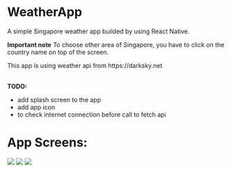 # WeatherApp
 A simple Singapore weather app builded by using React Native.

<b>Important note</b>
To choose other area of Singapore, you have to click on the country name on top of the screen.

<div>
 This app is using weather api from https://darksky.net
</div>

<br/>
<div>
 <p><b>TODO:</b></p>
 <div>
  <ul>
   <li>add splash screen to the app</li>
   <li>add app icon</li>
   <li>to check internet connection before call to fetch api</li>
  </ul>
 </div>
</div>

# App Screens:
<img src="https://lh3.googleusercontent.com/CwxNuGkIsYqM1F-nK7BGG3r3as4CiXvCn1tESEsElxs2okEvlxsMjn1893fuE9BeVum_b8F8lP5ZOfoL2wFDKwknDY2H73yRnd6uZNPrkiPLnqQ0t5rim5jo8SO_nRT-dcwA-0icBkxaoFEkjLd3X9gY5mhEJ8fipxHV6LPD9ZnBl8J9Xk9ECUctqlywq5W_0YZmHeJwKC7zWhnhV5TeJY6crGgADmq_XM9rfRHvX8uC60rn_3fSanx5IWiKIG4iCUwC2o1WTj20z3WOslOyC5EhZ1YA5QVyNkVNzN025tjZFA6q0cQT8tOTpGIhbeebvTLAWXRxwR_jOAtBlFac0yfStrrpuaFkaaEXWi2NAxTNy6Kn5WtdXQeCJA30yMp0x5a-XNihys4JpsyrPSltSYOuCRJLtdffi608BGxEPldx0q6CnKsNqc6wNLvG9LYULONgf5E5roCdm-auA2ZiPpB6mWUBRZJYzLTOTfrpVYAEBf70QumUVpv-WZDmJ4ZH5mBFOROJmsctNOSjy7TDTCruuHuTJeTtOI0CKoCALxNYrBPD9KjPQ_RC4kNhykrkYTlNRUpuQiXyGODhuEnPIfLO5DOU7trKzXj7L5V6OPZOgJOgTDMNYEamlDVIo6aXi8gzduL6fO4Yhjj6hY66pAZNAmqc9NtgAC54TwH_KRwvwwwr-UHZ=w356-h632-no" />

<img src="https://lh3.googleusercontent.com/HEAzygE2E4-cvnXo0O8BrNeQHnP1ZIx65fMr0dpr2vBYgvjrXU0lapMJ5VZlwewwuwSgwJ0YUOSbonwaxytodNRgkkJ3EjiOymLeNO9db9WelGHZFv6Cl_1b9czb3jn5eEK5sG4meBIQfNfik_Qc3pgwNq_XcVp8jqh71nToYaF1__3ENU_83WkMP5aCj4ZCAdI-_Tu4Ev3butY6NmcCJvqMsg8TM923CEhFqhKgtTZKOP7wfmWeup7tpDxaFZc2E1t-GHJgGsqgcPEAIcfCtHZngP4aQX2wpoHwRjWBtjuYwKyx00MdulN6orfde6_Z2g05vJJUSGJMTTHYa0sSh8Mhqm_mvmmAspg8xTbPlfyfdZLjvcEHiGsmZ6_4TZbLiVgJBxH8EMKySdfqIPxfer06Ey1DlYpiV9jiBp9iFq8n75CHW7I3OlKzOZW_j1m2u08o3xwN3tA_iG71LuQTA4hTBa5KruoUC_PYRtuBz-wYmluauCXaHVimpXQLrJ-AJbg5trtV-OXLuizKmP0uZdY4Z4D6E6xmYwVezNFWYLSTWWTqoP3Fl1bQ7UPEKpqG6shM-0u-qFswDLzw0zILJ6_gxSAOXLf8WTbdD7dLtOJwdwxkflaYzQJf48cv8PoTnaKzRxqDT33foWViVyuRUj-P92jmIFF70pRLz2sPbjKDLdEyuH0L=w356-h632-no" />

<img src="https://lh3.googleusercontent.com/2ev4275im_4_HGRz6p1FsW4o0Vcrfcf7BjcxQoDvY2Rx5mxzHId7NEv7IzkhvNXh6_b7WEdvvUvHHfo5fmScRumRvnOiU_7T9asqB6uc4IESvB3ofaPWzz7eWeDrmTtxODqoRNFSPIPezpgShVKgwZFWECbhwoHxioOM33KT3DdKCaApVv6OdDqtpVqjBApU6rLHsETq9U-0rXVp6cvdt_58CaKbKXJGK7YQiDzO4PJ8fQXmPIwg3UDM7o92tc5rgSpelGu5VEeUOs93cd4Lx0plg0EdAYJS_sZ_a4LfRUSnVpP006WwgHH4061Z03EqVBgO1nuEYY48_lL1-9JB4GW2QUoGSP6EPHDvLI7ZZaPVR-G4ueiiywsOl9hejd24ptmO9ZsFBa7r_mcO9Yz5AKTyaBAasygw-PvmwNcdFs04rGA7gs56VkkLCqNhj5XzTB_LI7xerYxvIQE6LUvseGASpc7LS6gFzKI6ZGHhCu9Ee9U5DrX-JBNbVUXWtw9xfOCDVCXvXEjVphwc-kei0OzQxFXtuRJangVGcVdYO4_yfW3VzEnrlA8BnQGCfs2fWuTtTaayABuIBkBEs7dmLWI-VcfC3afwBqEnwTeWy6OhuW50mNItdaQmjSxiNlD2Lefvz3P8dyNJEexVmc35ZSJvmnCt5owpXPrlBftOgQTosYyskagf=w356-h632-no" />
